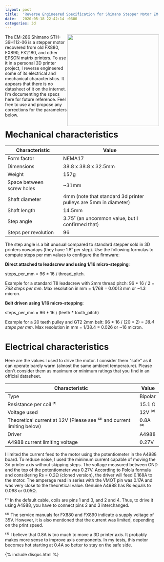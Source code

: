 ```yaml
---
layout: post
title:  "Reverse Engineered Specification for Shimano Stepper Motor EM-286 STH-039H112-06"
date:   2020-05-18 22:42:14 -0300
categories: 3d
---
```


<a href="{{site.baseurl}}/assets/images/em-286-sth-039h112-06.jpeg"><img class="border" style="float: right; width: 300px;" src="{{site.baseurl}}/assets/images/em-286-sth-039h112-06.jpeg"></a>

The EM-286 Shimano STH-39H112-06 is a stepper motor recovered from old FX880, FX890, FX2180, and other EPSON matrix printers. To use it in a personal 3D printer project, I reverse engineered some of its electrical and mechanical characteristics. It appears that there is no datasheet of it on the internet. I’m documenting the specs here for future reference. Feel free to use and propose any corrections for the parameters below.

# Mechanical characteristics

| Characteristic | Value |
| -------------- | ----- |
| Form factor    | NEMA17 |
| Dimensions | 38.8 x 38.8 x 32.5mm |
| Weight |  157g |
| Space between screw holes | ~31mm |
| Shaft diameter | 4mm (note that standard 3d printer pulleys are 5mm in diameter) |
| Shaft length | 14.5mm |
| Step angle | 3.75˚ (an uncommon value, but I confirmed that) |
| Steps per revolution | 96 |

The step angle is a bit unusual compared to standard stepper sold in 3D printers nowadays (they have 1.8˚ per step). Use the following formulas to compute steps per mm values to configure the firmware:

**Direct attached to leadscrew and using 1/16 micro-stepping**:

steps_per_mm = 96 * 16 / thread_pitch.

Example for a standard T8 leadscrew with 2mm thread pitch: 96 * 16 / 2 = *768 steps per mm*. Max resolution in mm = 1/768 = 0.0013 mm or ~1.3 micron.

**Belt driven using 1/16 micro-stepping**:

steps_per_mm = 96 * 16 / (teeth * tooth_pitch)

Example for a 20 teeth pulley and GT2 2mm belt: 96 * 16 / (20 * 2) = *38.4 steps per mm*. Max resolution in mm = 1/38.4 = 0.026 or ~16 micron.

# Electrical characteristics

Here are the values I used to drive the motor. I consider them "safe" as it can operate barely warm (almost the same ambient temperature). Please don't consider them as maximum or minimum ratings that you find in an official datasheet.

| Characteristic | Value |
| -------------- | ----- |
| Type | Bipolar |
| Resistance per coil ⁽¹⁾ | 15.1 Ω |
| Voltage used | 12V ⁽²⁾ |
| Theoretical current at 12V (Please see ⁽³⁾ and current limiting below) | 0.8A ⁽³⁾  |
| Driver | A4988 |
| A4988 current limiting voltage | 0.27V |


I limited the current feed to the motor using the potentiometer in the A4988 board. To reduce noise, I used the minimum current capable of moving the 3d printer axis without skipping steps. The voltage measured between GND and the top of the potentiometer was 0.27V. According to Pololu formula and considering Rs = 0.2Ω (cloned version), the driver will feed 0.168A to the motor. The amperage read in series with the VMOT pin was 0.17A and was very close to the theoretical value. Genuine A4988 has Rs equals to 0.068 or 0.05Ω.

⁽¹⁾ In the default cable, coils are pins 1 and 3, and 2 and 4. Thus, to drive it using A4988, you have to connect pins 2 and 3 interchanged. 

⁽²⁾ The service manuals for FX880 and FX890 indicate a supply voltage of 35V. However, it is also mentioned that the current was limited, depending on the print speed.

⁽³⁾ I believe that 0.8A is too much to move a 3D printer axis. It probably makes more sense to improve axis components. In my tests, this motor becomes hot starting at 0.4A so better to stay on the safe side.

{% include disqus.html %}
